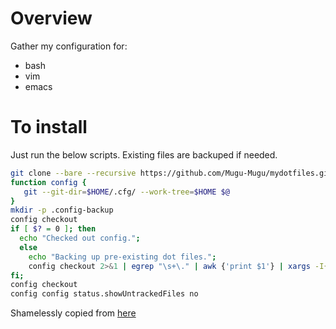 # Overview
Gather my configuration for:
* bash
* vim
* emacs

# To install
Just run the below scripts. Existing files are backuped if needed.

```bash
git clone --bare --recursive https://github.com/Mugu-Mugu/mydotfiles.git $HOME/.cfg
function config {
   git --git-dir=$HOME/.cfg/ --work-tree=$HOME $@
}
mkdir -p .config-backup
config checkout
if [ $? = 0 ]; then
  echo "Checked out config.";
  else
    echo "Backing up pre-existing dot files.";
    config checkout 2>&1 | egrep "\s+\." | awk {'print $1'} | xargs -I{} mv {} .config-backup/{}
fi;
config checkout
config config status.showUntrackedFiles no
```

Shamelessly copied from [here](https://developer.atlassian.com/blog/2016/02/best-way-to-store-dotfiles-git-bare-repo/)

